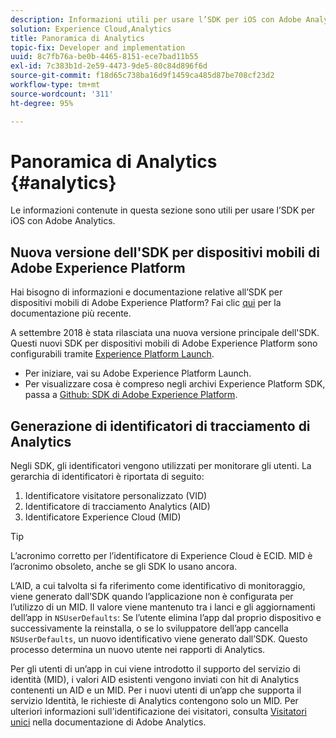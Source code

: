```yaml
---
description: Informazioni utili per usare l’SDK per iOS con Adobe Analytics.
solution: Experience Cloud,Analytics
title: Panoramica di Analytics
topic-fix: Developer and implementation
uuid: 8c7fb76a-be0b-4465-8151-ece7bad11b55
exl-id: 7c383b1d-2e59-4473-9de5-80c84d896f6d
source-git-commit: f18d65c738ba16d9f1459ca485d87be708cf23d2
workflow-type: tm+mt
source-wordcount: '311'
ht-degree: 95%

---
```


# Panoramica di Analytics {#analytics}

Le informazioni contenute in questa sezione sono utili per usare l’SDK per iOS con Adobe Analytics.

## Nuova versione dell&#39;SDK per dispositivi mobili di Adobe Experience Platform

Hai bisogno di informazioni e documentazione relative all’SDK per dispositivi mobili di Adobe Experience Platform? Fai clic [qui](https://aep-sdks.gitbook.io/docs/) per la documentazione più recente.

A settembre 2018 è stata rilasciata una nuova versione principale dell&#39;SDK. Questi nuovi SDK per dispositivi mobili di Adobe Experience Platform sono configurabili tramite [Experience Platform Launch](https://www.adobe.com/it/experience-platform/launch.html).

* Per iniziare, vai su Adobe Experience Platform Launch.
* Per visualizzare cosa è compreso negli archivi Experience Platform SDK, passa a [Github: SDK di Adobe Experience Platform](https://github.com/Adobe-Marketing-Cloud/acp-sdks).

## Generazione di identificatori di tracciamento di Analytics

Negli SDK, gli identificatori vengono utilizzati per monitorare gli utenti. La gerarchia di identificatori è riportata di seguito:

1. Identificatore visitatore personalizzato (VID)
1. Identificatore di tracciamento Analytics (AID)
1. Identificatore Experience Cloud (MID)

>[!TIP]
>
>L’acronimo corretto per l’identificatore di Experience Cloud è ECID. MID è l’acronimo obsoleto, anche se gli SDK lo usano ancora.

L’AID, a cui talvolta si fa riferimento come identificativo di monitoraggio, viene generato dall’SDK quando l’applicazione non è configurata per l’utilizzo di un MID. Il valore viene mantenuto tra i lanci e gli aggiornamenti dell’app in `NSUserDefaults`: Se l’utente elimina l’app dal proprio dispositivo e successivamente la reinstalla, o se lo sviluppatore dell’app cancella `NSUserDefaults`, un nuovo identificativo viene generato dall’SDK. Questo processo determina un nuovo utente nei rapporti di Analytics.

Per gli utenti di un’app in cui viene introdotto il supporto del servizio di identità (MID), i valori AID esistenti vengono inviati con hit di Analytics contenenti un AID e un MID. Per i nuovi utenti di un’app che supporta il servizio Identità, le richieste di Analytics contengono solo un MID. Per ulteriori informazioni sull&#39;identificazione dei visitatori, consulta [Visitatori unici](https://experienceleague.adobe.com/docs/analytics/components/metrics/unique-visitors.html?lang=it) nella documentazione di Adobe Analytics.
